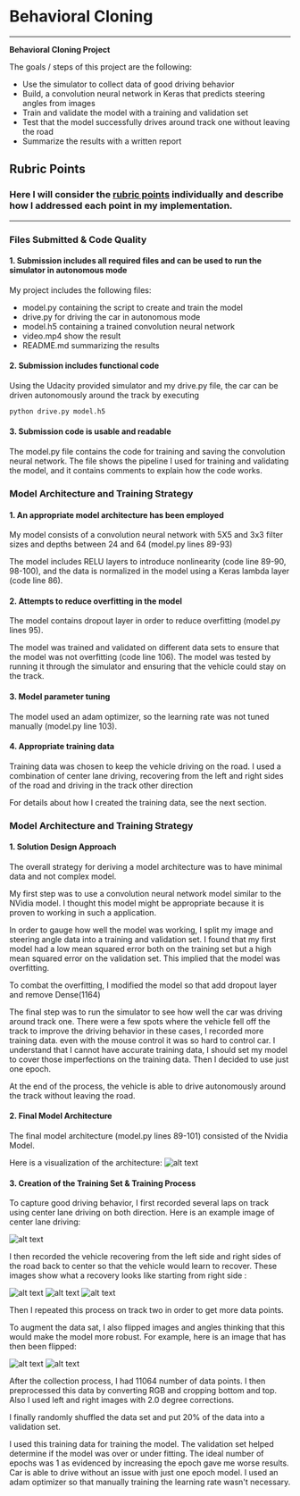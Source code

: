 # **Behavioral Cloning** 


---

**Behavioral Cloning Project**

The goals / steps of this project are the following:
* Use the simulator to collect data of good driving behavior
* Build, a convolution neural network in Keras that predicts steering angles from images
* Train and validate the model with a training and validation set
* Test that the model successfully drives around track one without leaving the road
* Summarize the results with a written report


[//]: # (Image References)

[image1]: ./examples/nvidia.png "Model Visualization"
[image2]: ./examples/image2.jpg "Center Image"
[image3]: ./examples/image3.jpg "Recovery Image"
[image4]: ./examples/image4.jpg "Recovery Image"
[image5]: ./examples/image5.jpg "Recovery Image"
[image6]: ./examples/image6.jpg "Normal Image"
[image7]: ./examples/image7.jpg "Flipped Image"

## Rubric Points
### Here I will consider the [rubric points](https://review.udacity.com/#!/rubrics/432/view) individually and describe how I addressed each point in my implementation.  

---
### Files Submitted & Code Quality

#### 1. Submission includes all required files and can be used to run the simulator in autonomous mode

My project includes the following files:
* model.py containing the script to create and train the model
* drive.py for driving the car in autonomous mode
* model.h5 containing a trained convolution neural network
* video.mp4 show the result 
* README.md summarizing the results

#### 2. Submission includes functional code
Using the Udacity provided simulator and my drive.py file, the car can be driven autonomously around the track by executing 
```sh
python drive.py model.h5
```

#### 3. Submission code is usable and readable

The model.py file contains the code for training and saving the convolution neural network. The file shows the pipeline I used for training and validating the model, and it contains comments to explain how the code works.

### Model Architecture and Training Strategy

#### 1. An appropriate model architecture has been employed

My model consists of a convolution neural network with 5X5 and 3x3 filter sizes and depths between 24 and 64 (model.py lines 89-93) 

The model includes RELU layers to introduce nonlinearity (code line 89-90, 98-100), and the data is normalized in the model using a Keras lambda layer (code line 86). 

#### 2. Attempts to reduce overfitting in the model

The model contains dropout layer in order to reduce overfitting (model.py lines 95). 

The model was trained and validated on different data sets to ensure that the model was not overfitting (code line 106). The model was tested by running it through the simulator and ensuring that the vehicle could stay on the track.

#### 3. Model parameter tuning

The model used an adam optimizer, so the learning rate was not tuned manually (model.py line 103).

#### 4. Appropriate training data

Training data was chosen to keep the vehicle driving on the road. I used a combination of center lane driving, recovering from the left and right sides of the road and driving in the track other direction

For details about how I created the training data, see the next section. 

### Model Architecture and Training Strategy

#### 1. Solution Design Approach

The overall strategy for deriving a model architecture was to have minimal data and not complex model. 

My first step was to use a convolution neural network model similar to the NVidia model. I thought this model might be appropriate because it is proven to working in such a application.

In order to gauge how well the model was working, I split my image and steering angle data into a training and validation set. I found that my first model had a low mean squared error both on the training set but a high mean squared error on the validation set. This implied that the model was overfitting. 

To combat the overfitting, I modified the model so that add dropout layer and remove Dense(1164)

The final step was to run the simulator to see how well the car was driving around track one. There were a few spots where the vehicle fell off the track to improve the driving behavior in these cases, I recorded more training data. even with the mouse control it was so hard to control car. I understand that I cannot have accurate training data, I should set my model to cover those imperfections on the training data. Then I decided to use just one epoch.

At the end of the process, the vehicle is able to drive autonomously around the track without leaving the road.

#### 2. Final Model Architecture

The final model architecture (model.py lines 89-101) consisted of the Nvidia Model.

Here is a visualization of the architecture:
![alt text][image1]

#### 3. Creation of the Training Set & Training Process

To capture good driving behavior, I first recorded several laps on track using center lane driving on both direction. Here is an example image of center lane driving:

![alt text][image2]

I then recorded the vehicle recovering from the left side and right sides of the road back to center so that the vehicle would learn to recover. These images show what a recovery looks like starting from right side :

![alt text][image3]
![alt text][image4]
![alt text][image5]

Then I repeated this process on track two in order to get more data points.

To augment the data sat, I also flipped images and angles thinking that this would make the model more robust. For example, here is an image that has then been flipped:

![alt text][image6]
![alt text][image7]


After the collection process, I had 11064 number of data points. I then preprocessed this data by converting RGB and cropping bottom and top. Also I used left and right images with 2.0 degree corrections.

I finally randomly shuffled the data set and put 20% of the data into a validation set. 

I used this training data for training the model. The validation set helped determine if the model was over or under fitting. The ideal number of epochs was 1 as evidenced by increasing the epoch gave me worse results. Car is able to drive without an issue with just one epoch model. I used an adam optimizer so that manually training the learning rate wasn't necessary.
